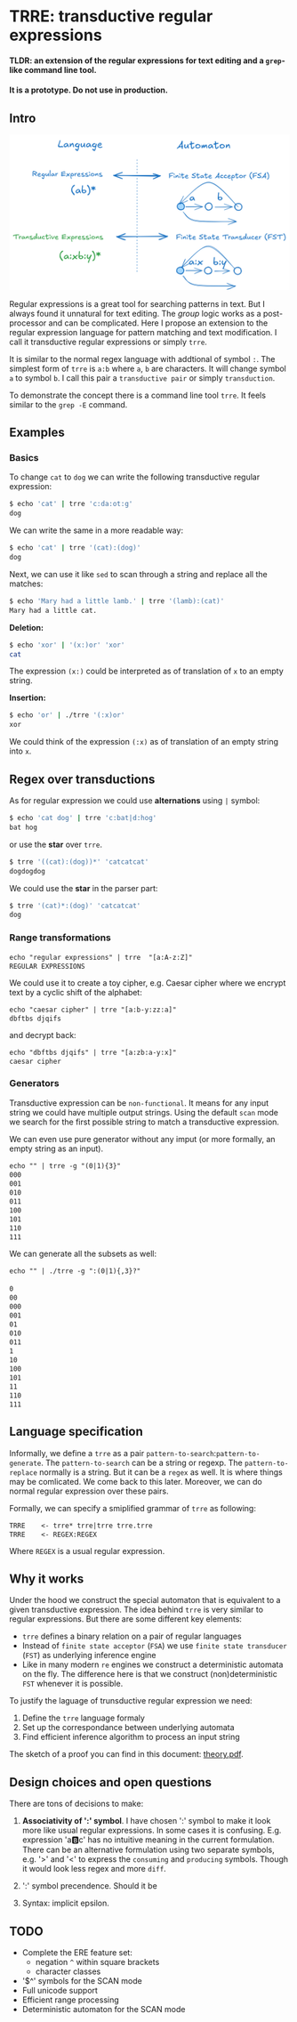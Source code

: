 # TRRE: transductive regular expressions

#### TLDR: an extension of the regular expressions for text editing and a `grep`-like command line tool.
#### It is a prototype. Do not use in production.

## Intro

![automata](docs/automata.png)

Regular expressions is a great tool for searching patterns in text. But I always found it unnatural for text editing. The *group* logic works as a post-processor and can be complicated. Here I propose an extension to the regular expression language for pattern matching and text modification. I call it transductive regular expressions or simply `trre`.

It is similar to the normal regex language with addtional of symbol `:`. The simplest form of `trre` is `a:b` where `a`, `b` are characters. It will change symbol `a` to symbol `b`. I call this pair a `transductive pair` or simply `transduction`.

To demonstrate the concept there is a command line tool `trre`. It feels similar to the `grep -E` command.

## Examples

### Basics

To change `cat` to `dog` we can write the following transductive regular expression:

```bash
$ echo 'cat' | trre 'c:da:ot:g'
dog
```

We can write the same in a more readable way:

```bash
$ echo 'cat' | trre '(cat):(dog)'
dog
```

Next, we can use it like `sed` to scan through a string and replace all the matches:

```bash
$ echo 'Mary had a little lamb.' | trre '(lamb):(cat)'
Mary had a little cat.
```

**Deletion:**

```bash
$ echo 'xor' | '(x:)or' 'xor'
cat
```

The expression `(x:)` could be interpreted as of translation of `x` to an empty string.

**Insertion:**

```bash
$ echo 'or' | ./trre '(:x)or'
xor
```

We could think of the expression `(:x)` as of translation of an empty string into `x`.

## Regex over transductions

As for regular expression we could use **alternations** using `|` symbol:

```bash
$ echo 'cat dog' | trre 'c:bat|d:hog'
bat hog
```

or use the **star** over `trre`.

```bash
$ trre '((cat):(dog))*' 'catcatcat'
dogdogdog
```

We could use the **star** in the parser part:

```bash
$ trre '(cat)*:(dog)' 'catcatcat'
dog
```

### Range transformations

```
echo "regular expressions" | trre  "[a:A-z:Z]"
REGULAR EXPRESSIONS
```

We could use it to create a toy cipher, e.g. Caesar cipher where we encrypt text by a cyclic shift of the alphabet:
```
echo "caesar cipher" | trre "[a:b-y:zz:a]"
dbftbs djqifs
```

and decrypt back:

```
echo "dbftbs djqifs" | trre "[a:zb:a-y:x]"
caesar cipher
```

### Generators

Transductive expression can be `non-functional`. It means for any input string we could have multiple output strings. Using the default `scan` mode we search for the first possible string to match a transductive expression.

We can even use pure generator without any imput (or more formally, an empty string as an input).

```
echo "" | trre -g "(0|1){3}"
000
001
010
011
100
101
110
111
```

We can generate all the subsets as well:

```
echo "" | ./trre -g ":(0|1){,3}?"

0
00
000
001
01
010
011
1
10
100
101
11
110
111
```

## Language specification

Informally, we define a `trre` as a pair `pattern-to-search`:`pattern-to-generate`. The `pattern-to-search` can be a string or regexp. The `pattern-to-replace` normally is a string. But it can be a `regex` as well. It is where things may be comlicated. We come back to this later. Moreover, we can do normal regular expression over these pairs.

Formally, we can specify a smiplified grammar of `trre` as following:

```
TRRE    <- trre* trre|trre trre.trre
TRRE    <- REGEX:REGEX
```

Where `REGEX` is a usual regular expression.

## Why it works

Under the hood we construct the special automaton that is equivalent to a given transductive expression. The idea behind `trre` is very similar to regular expressions. But there are some different key elements:

* `trre` defines a binary relation on a pair of regular languages
* Instead of `finite state acceptor` (`FSA`) we use `finite state transducer` (`FST`) as underlying inference engine
* Like in many modern `re` engines we construct a deterministic automata on the fly. The difference here is that we construct (non)deterministic `FST` whenever it is possible.

To justify the laguage of trunsductive regular expression we need:

1. Define the `trre` language formaly
2. Set up the correspondance between underlying automata
3. Find efficient inference algorithm to process an input string

The sketch of a proof you can find in this document: [theory.pdf](theory.pdf).

## Design choices and open questions

There are tons of decisions to make:

1. **Associativity of ':' symbol**. I have chosen ':' symbol to make it look more like usual regular expressions. In some cases it is confusing. E.g. expression 'a:b:c' has no intuitive meaning in the current formulation. There can be an alternative formulation using two separate symbols, e.g. '>' and '<' to express the `consuming` and `producing` symbols. Though it would look less regex and more `diff`.

2. ':' symbol precendence. Should it be

3. Syntax: implicit epsilon.


## TODO

* Complete the ERE feature set:
    - negation `^` within square brackets
    - character classes
* '$^' symbols for the SCAN mode
* Full unicode support
* Efficient range processing
* Deterministic automaton for the SCAN mode
